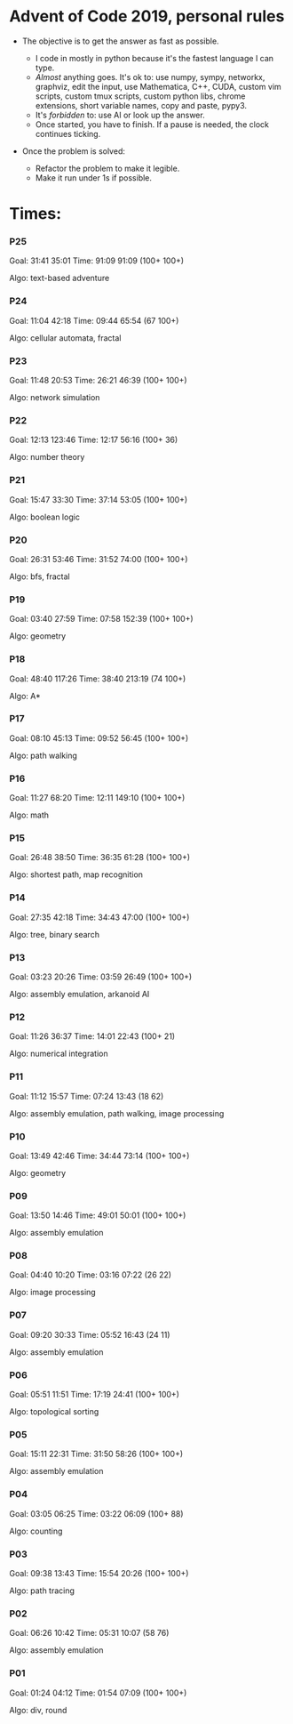 # Advent of Code 2019, personal rules

- The objective is to get the answer as fast as possible.
  - I code in mostly in python because it's the fastest language I can type.
  - *Almost* anything goes. It's ok to: use numpy, sympy, networkx, graphviz, edit the input, use Mathematica, C++, CUDA, custom vim scripts, custom tmux scripts, custom python libs, chrome extensions, short variable names, copy and paste, pypy3.
  - It's *forbidden* to: use AI or look up the answer.
  - Once started, you have to finish. If a pause is needed, the clock continues ticking.

- Once the problem is solved:
  - Refactor the problem to make it legible.
  - Make it run under 1s if possible.

# Times:

### P25

Goal: 31:41 35:01
Time: 91:09 91:09
(100+ 100+)

Algo: text-based adventure

### P24

Goal: 11:04 42:18
Time: 09:44 65:54
(67 100+)

Algo: cellular automata, fractal

### P23

Goal: 11:48 20:53
Time: 26:21 46:39
(100+ 100+)

Algo: network simulation

### P22

Goal: 12:13 123:46
Time: 12:17 56:16
(100+ 36)

Algo: number theory

### P21

Goal: 15:47 33:30
Time: 37:14 53:05
(100+ 100+)

Algo: boolean logic

### P20

Goal: 26:31 53:46
Time: 31:52 74:00
(100+ 100+)

Algo: bfs, fractal

### P19

Goal: 03:40 27:59
Time: 07:58 152:39
(100+ 100+)

Algo: geometry

### P18

Goal: 48:40 117:26
Time: 38:40 213:19
(74 100+)

Algo: A*

### P17

Goal: 08:10 45:13
Time: 09:52 56:45
(100+ 100+)

Algo: path walking

### P16

Goal: 11:27 68:20
Time: 12:11 149:10
(100+ 100+)

Algo: math

### P15

Goal: 26:48 38:50
Time: 36:35 61:28
(100+ 100+)

Algo: shortest path, map recognition

### P14

Goal: 27:35 42:18
Time: 34:43 47:00
(100+ 100+)

Algo: tree, binary search

### P13

Goal: 03:23 20:26
Time: 03:59 26:49
(100+ 100+)

Algo: assembly emulation, arkanoid AI

### P12

Goal: 11:26 36:37
Time: 14:01 22:43
(100+ 21)

Algo: numerical integration

### P11

Goal: 11:12 15:57
Time: 07:24 13:43
(18 62)

Algo: assembly emulation, path walking, image processing

### P10

Goal: 13:49 42:46
Time: 34:44 73:14
(100+ 100+)

Algo: geometry

### P09

Goal: 13:50 14:46
Time: 49:01 50:01
(100+ 100+)

Algo: assembly emulation

### P08

Goal: 04:40 10:20
Time: 03:16 07:22
(26 22)

Algo: image processing

### P07

Goal: 09:20 30:33
Time: 05:52 16:43
(24 11)

Algo: assembly emulation

### P06

Goal: 05:51 11:51
Time: 17:19 24:41
(100+ 100+)

Algo: topological sorting

### P05

Goal: 15:11 22:31
Time: 31:50 58:26
(100+ 100+)

Algo: assembly emulation

### P04

Goal: 03:05 06:25
Time: 03:22 06:09
(100+ 88)

Algo: counting

### P03

Goal: 09:38 13:43
Time: 15:54 20:26
(100+ 100+)

Algo: path tracing

### P02

Goal: 06:26 10:42
Time: 05:31 10:07
(58 76)

Algo: assembly emulation

### P01

Goal: 01:24 04:12
Time: 01:54 07:09
(100+ 100+)

Algo: div, round
